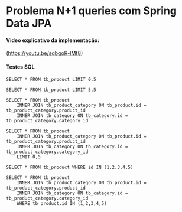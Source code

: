 # Problema N+1 queries com Spring Data JPA

#### Video explicativo da implementação:

(https://youtu.be/sqbqoR-lMf8)

#### Testes SQL

```
SELECT * FROM tb_product LIMIT 0,5

SELECT * FROM tb_product LIMIT 5,5

SELECT * FROM tb_product 
	INNER JOIN tb_product_category ON tb_product.id = tb_product_category.product_id
	INNER JOIN tb_category ON tb_category.id = tb_product_category.category_id

SELECT * FROM tb_product 
	INNER JOIN tb_product_category ON tb_product.id = tb_product_category.product_id
	INNER JOIN tb_category ON tb_category.id = tb_product_category.category_id
	LIMIT 0,5

SELECT * FROM tb_product WHERE id IN (1,2,3,4,5)

SELECT * FROM tb_product 
	INNER JOIN tb_product_category ON tb_product.id = tb_product_category.product_id
	INNER JOIN tb_category ON tb_category.id = tb_product_category.category_id
	WHERE tb_product.id IN (1,2,3,4,5)
```  
 
